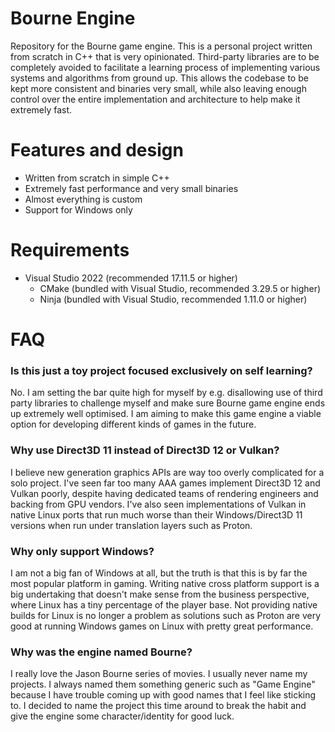 Bourne Engine
=============
Repository for the Bourne game engine. This is a personal project written from scratch in C++ that is very opinionated. Third-party libraries are to be completely avoided to facilitate a learning process of implementing various systems and algorithms from ground up. This allows the codebase to be kept more consistent and binaries very small, while also leaving enough control over the entire implementation and architecture to help make it extremely fast.

# Features and design
- Written from scratch in simple C++
- Extremely fast performance and very small binaries
- Almost everything is custom
- Support for Windows only

# Requirements
- Visual Studio 2022 (recommended 17.11.5 or higher)
  - CMake (bundled with Visual Studio, recommended 3.29.5 or higher)
  - Ninja (bundled with Visual Studio, recommended 1.11.0 or higher)

# FAQ
### Is this just a toy project focused exclusively on self learning?
No. I am setting the bar quite high for myself by e.g. disallowing use of third party libraries to challenge myself and make sure Bourne game engine ends up extremely well optimised. I am aiming to make this game engine a viable option for developing different kinds of games in the future.

### Why use Direct3D 11 instead of Direct3D 12 or Vulkan?
I believe new generation graphics APIs are way too overly complicated for a solo project. I've seen far too many AAA games implement Direct3D 12 and Vulkan poorly, despite having dedicated teams of rendering engineers and backing from GPU vendors. I've also seen implementations of Vulkan in native Linux ports that run much worse than their Windows/Direct3D 11 versions when run under translation layers such as Proton.

### Why only support Windows?
I am not a big fan of Windows at all, but the truth is that this is by far the most popular platform in gaming. Writing native cross platform support is a big undertaking that doesn't make sense from the business perspective, where Linux has a tiny percentage of the player base. Not providing native builds for Linux is no longer a problem as solutions such as Proton are very good at running Windows games on Linux with pretty great performance.

### Why was the engine named Bourne?
I really love the Jason Bourne series of movies. I usually never name my projects. I always named them something generic such as "Game Engine" because I have trouble coming up with good names that I feel like sticking to. I decided to name the project this time around to break the habit and give the engine some character/identity for good luck.
